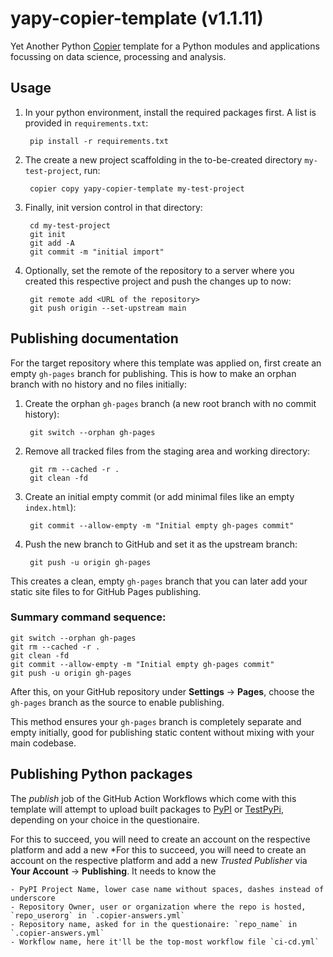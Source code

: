 # yapy-copier-template (v1.1.11)

Yet Another Python [Copier][1] template for a Python modules and applications focussing on data science, processing and analysis.

[1]: https://copier.readthedocs.io

## Usage

1. In your python environment, install the required packages first. A list is provided in `requirements.txt`:

        pip install -r requirements.txt
    
2. The create a new project scaffolding in the to-be-created directory `my-test-project`, run:

        copier copy yapy-copier-template my-test-project

3. Finally, init version control in that directory:

        cd my-test-project
        git init
        git add -A
        git commit -m "initial import"

4. Optionally, set the remote of the repository to a server where you created this respective project and push the changes up to now:

        git remote add <URL of the repository>
        git push origin --set-upstream main

## Publishing documentation

For the target repository where this template was applied on, first create an empty `gh-pages` branch for publishing. This is how to make an orphan branch with no history and no files initially:

1. Create the orphan `gh-pages` branch (a new root branch with no commit history):

        git switch --orphan gh-pages

2. Remove all tracked files from the staging area and working directory:

        git rm --cached -r .
        git clean -fd

3. Create an initial empty commit (or add minimal files like an empty `index.html`):

        git commit --allow-empty -m "Initial empty gh-pages commit"


4. Push the new branch to GitHub and set it as the upstream branch:

        git push -u origin gh-pages

This creates a clean, empty `gh-pages` branch that you can later add your static site files to for GitHub Pages publishing.

### Summary command sequence:

    git switch --orphan gh-pages
    git rm --cached -r .
    git clean -fd
    git commit --allow-empty -m "Initial empty gh-pages commit"
    git push -u origin gh-pages

After this, on your GitHub repository under **Settings** -> **Pages**, choose the `gh-pages` branch as the source to enable publishing.

This method ensures your `gh-pages` branch is completely separate and empty initially, good for publishing static content without mixing with your main codebase.

## Publishing Python packages

The *publish* job of the GitHub Action Workflows which come with this template will attempt to upload built packages to [PyPI](https://pypi.org) or [TestPyPi](https://test.pypi.org), depending on your choice in the questionaire.

For this to succeed, you will need to create an account on the respective platform and add a new *For this to succeed, you will need to create an account on the respective platform and add a new *Trusted Publisher* via **Your Account** -> **Publishing**. It needs to know the

    - PyPI Project Name, lower case name without spaces, dashes instead of underscore
    - Repository Owner, user or organization where the repo is hosted, `repo_userorg` in `.copier-answers.yml`
    - Repository name, asked for in the questionaire: `repo_name` in `.copier-answers.yml`
    - Workflow name, here it'll be the top-most workflow file `ci-cd.yml`
